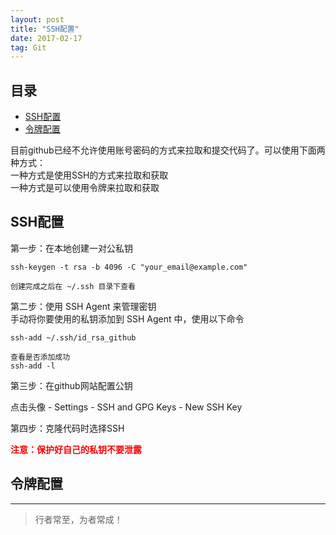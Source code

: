 ```yaml
---
layout: post
title: "SSH配置"
date: 2017-02-17
tag: Git
---
```






## 目录


- [SSH配置](#content1)   
- [令牌配置](#content2)   


目前github已经不允许使用账号密码的方式来拉取和提交代码了。可以使用下面两种方式：<br>
一种方式是使用SSH的方式来拉取和获取<br>
一种方式是可以使用令牌来拉取和获取<br>


<!-- ************************************************ -->
## <a id="content1"></a>SSH配置


第一步：在本地创建一对公私钥
```
ssh-keygen -t rsa -b 4096 -C "your_email@example.com"

创建完成之后在 ~/.ssh 目录下查看
```


第二步：使用 SSH Agent 来管理密钥<br>
手动将你要使用的私钥添加到 SSH Agent 中，使用以下命令
```
ssh-add ~/.ssh/id_rsa_github

查看是否添加成功
ssh-add -l
```

第三步：在github网站配置公钥

点击头像 - Settings - SSH and GPG Keys - New SSH Key


第四步：克隆代码时选择SSH

<span style="color:red; font-weight:Bold">注意：保护好自己的私钥不要泄露</span>


<!-- ************************************************ -->
## <a id="content2"></a>令牌配置




----------
>  行者常至，为者常成！


